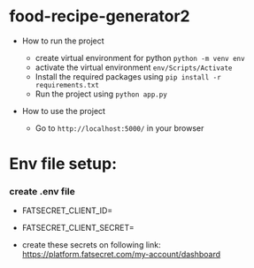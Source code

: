 ﻿# food-recipe-generator2
- How to run the project
  - create virtual environment for python `python -m venv env`
  - activate the virtual environment `env/Scripts/Activate`  
  - Install the required packages using `pip install -r requirements.txt`
  - Run the project using `python app.py`

- How to use the project

    - Go to `http://localhost:5000/` in your browser
 
# Env file setup:
### create .env file
- FATSECRET_CLIENT_ID=
- FATSECRET_CLIENT_SECRET=

- create these secrets on following link: https://platform.fatsecret.com/my-account/dashboard


